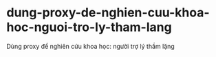 # dung-proxy-de-nghien-cuu-khoa-hoc-nguoi-tro-ly-tham-lang
Dùng proxy để nghiên cứu khoa học: người trợ lý thầm lặng
